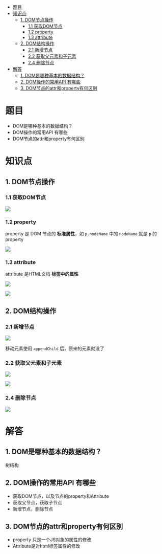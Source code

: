 - [题目](#%E9%A2%98%E7%9B%AE)
- [知识点](#%E7%9F%A5%E8%AF%86%E7%82%B9)
  - [1. DOM节点操作](#1-dom%E8%8A%82%E7%82%B9%E6%93%8D%E4%BD%9C)
    - [1.1 获取DOM节点](#11-%E8%8E%B7%E5%8F%96dom%E8%8A%82%E7%82%B9)
    - [1.2 property](#12-property)
    - [1.3 attribute](#13-attribute)
  - [2. DOM结构操作](#2-dom%E7%BB%93%E6%9E%84%E6%93%8D%E4%BD%9C)
    - [2.1 新增节点](#21-%E6%96%B0%E5%A2%9E%E8%8A%82%E7%82%B9)
    - [2.2 获取父元素和子元素](#22-%E8%8E%B7%E5%8F%96%E7%88%B6%E5%85%83%E7%B4%A0%E5%92%8C%E5%AD%90%E5%85%83%E7%B4%A0)
    - [2.4 删除节点](#24-%E5%88%A0%E9%99%A4%E8%8A%82%E7%82%B9)
- [解答](#%E8%A7%A3%E7%AD%94)
  - [1. DOM是哪种基本的数据结构？](#1-dom%E6%98%AF%E5%93%AA%E7%A7%8D%E5%9F%BA%E6%9C%AC%E7%9A%84%E6%95%B0%E6%8D%AE%E7%BB%93%E6%9E%84)
  - [2. DOM操作的常用API 有哪些](#2-dom%E6%93%8D%E4%BD%9C%E7%9A%84%E5%B8%B8%E7%94%A8api-%E6%9C%89%E5%93%AA%E4%BA%9B)
  - [3. DOM节点的attr和property有何区别](#3-dom%E8%8A%82%E7%82%B9%E7%9A%84attr%E5%92%8Cproperty%E6%9C%89%E4%BD%95%E5%8C%BA%E5%88%AB)

# 题目
- DOM是哪种基本的数据结构？
- DOM操作的常用API 有哪些
- DOM节点的attr和property有何区别

# 知识点

## 1. DOM节点操作

### 1.1 获取DOM节点

![](http://markdown.img.esunr.xyz/20190506202149.png)

### 1.2 property

property 是 DOM 节点的 **标准属性**，如 `p.nodeName` 中的 `nodeName` 就是 `p` 的 property

![](http://markdown.img.esunr.xyz/20190506202726.png)

### 1.3 attribute

attribute 是HTML文档 **标签中的属性**

![](http://markdown.img.esunr.xyz/20190506203026.png)

![](http://markdown.img.esunr.xyz/20190506203100.png)

## 2. DOM结构操作

### 2.1 新增节点

![](http://markdown.img.esunr.xyz/20190506203614.png)

移动元素使用 `appendChild` 后，原来的元素就没了

### 2.2 获取父元素和子元素

![](http://markdown.img.esunr.xyz/20190506203857.png)

![](http://markdown.img.esunr.xyz/20190506204128.png)

### 2.4 删除节点

![](http://markdown.img.esunr.xyz/20190506204154.png)

# 解答

## 1. DOM是哪种基本的数据结构？

树结构

## 2. DOM操作的常用API 有哪些

- 获取DOM节点，以及节点的property和Attribute
- 获取父节点，获取子节点
- 新增节点，删除节点

## 3. DOM节点的attr和property有何区别

- property 只是一个JS对象的属性的修改
- Attribute是对html标签属性的修改

